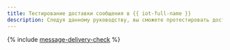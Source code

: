 ```yaml
---
title: Тестирование доставки сообщения в {{ iot-full-name }}
description: Следуя данному руководству, вы сможете протестировать доставку сообщений на MQTT-сервер.
---
```


{% include [message-delivery-check](../../_tutorials/applied/message-delivery-check.md) %}
